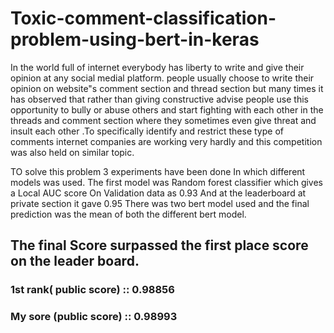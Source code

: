 # Toxic-comment-classification-problem-using-bert-in-keras

In the world full of internet everybody has liberty to write and give their opinion at any social medial platform. people usually choose to write their opinion on website"s comment section and thread section but many times it has observed that rather than giving constructive advise people use this opportunity to bully or abuse others and start fighting with each other in the threads and comment section where they sometimes even give threat and insult each other .To specifically identify and restrict these type of comments internet companies are working very hardly and this competition was also held on similar topic.

TO solve this problem 3 experiments have been done In which different models was used.
The first model was Random forest classifier which gives a Local AUC score On Validation data as 0.93 And at the leaderboard at private section it gave 0.95
There was two bert model used and the final prediction was the mean of both the different bert model.

## The final Score surpassed the first place score on the leader board.

### 1st rank( public score) :: 0.98856
### My sore (public score)  :: 0.98993

